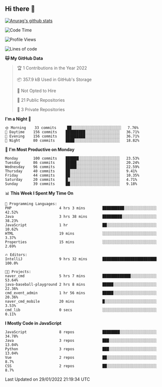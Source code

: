 ## Hi there 👋

[![Anurag's github stats](https://github-readme-stats.vercel.app/api?username=Songwonseok)](https://github.com/anuraghazra/github-readme-stats)



<!--START_SECTION:waka-->
![Code Time](http://img.shields.io/badge/Code%20Time-1%2C269%20hrs%2045%20mins-blue)

![Profile Views](http://img.shields.io/badge/Profile%20Views-0-blue)

![Lines of code](https://img.shields.io/badge/From%20Hello%20World%20I%27ve%20Written-3%20Million%20lines%20of%20code-blue)

**🐱 My GitHub Data** 

> 🏆 1 Contributions in the Year 2022
 > 
> 📦 357.9 kB Used in GitHub's Storage 
 > 
> 🚫 Not Opted to Hire
 > 
> 📜 21 Public Repositories 
 > 
> 🔑 3 Private Repositories  
 > 
**I'm a Night 🦉** 

```text
🌞 Morning    33 commits     ██░░░░░░░░░░░░░░░░░░░░░░░   7.76% 
🌆 Daytime    156 commits    █████████░░░░░░░░░░░░░░░░   36.71% 
🌃 Evening    156 commits    █████████░░░░░░░░░░░░░░░░   36.71% 
🌙 Night      80 commits     ████░░░░░░░░░░░░░░░░░░░░░   18.82%

```
📅 **I'm Most Productive on Monday** 

```text
Monday       100 commits    ██████░░░░░░░░░░░░░░░░░░░   23.53% 
Tuesday      86 commits     █████░░░░░░░░░░░░░░░░░░░░   20.24% 
Wednesday    96 commits     █████░░░░░░░░░░░░░░░░░░░░   22.59% 
Thursday     40 commits     ██░░░░░░░░░░░░░░░░░░░░░░░   9.41% 
Friday       44 commits     ██░░░░░░░░░░░░░░░░░░░░░░░   10.35% 
Saturday     20 commits     █░░░░░░░░░░░░░░░░░░░░░░░░   4.71% 
Sunday       39 commits     ██░░░░░░░░░░░░░░░░░░░░░░░   9.18%

```


📊 **This Week I Spent My Time On** 

```text
💬 Programming Languages: 
PHP                      4 hrs 3 mins        ██████████░░░░░░░░░░░░░░░   42.52% 
Java                     3 hrs 38 mins       █████████░░░░░░░░░░░░░░░░   38.23% 
JavaScript               1 hr                ██░░░░░░░░░░░░░░░░░░░░░░░   10.62% 
HTML                     19 mins             ░░░░░░░░░░░░░░░░░░░░░░░░░   3.37% 
Properties               15 mins             ░░░░░░░░░░░░░░░░░░░░░░░░░   2.69%

🔥 Editors: 
IntelliJ                 9 hrs 32 mins       █████████████████████████   100.0%

🐱‍💻 Projects: 
naver_cmd                5 hrs 7 mins        █████████████░░░░░░░░░░░░   53.64% 
java-baseball-playground 2 hrs 8 mins        █████░░░░░░░░░░░░░░░░░░░░   22.36% 
cmd_event_admin          1 hr 56 mins        █████░░░░░░░░░░░░░░░░░░░░   20.36% 
naver_cmd_mobile         20 mins             █░░░░░░░░░░░░░░░░░░░░░░░░   3.53% 
cmd_lib                  0 secs              ░░░░░░░░░░░░░░░░░░░░░░░░░   0.11%

```

**I Mostly Code in JavaScript** 

```text
JavaScript               8 repos             ████████░░░░░░░░░░░░░░░░░   34.78% 
Java                     3 repos             ███░░░░░░░░░░░░░░░░░░░░░░   13.04% 
Python                   3 repos             ███░░░░░░░░░░░░░░░░░░░░░░   13.04% 
Vue                      2 repos             ██░░░░░░░░░░░░░░░░░░░░░░░   8.7% 
CSS                      2 repos             ██░░░░░░░░░░░░░░░░░░░░░░░   8.7%

```



 Last Updated on 29/01/2022 21:19:34 UTC
<!--END_SECTION:waka-->
